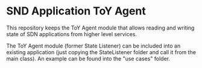 # SND Application ToY Agent

This repository keeps the ToY Agent module that allows reading and writing state of SDN applications from higher level services.

The ToY Agent module (former State Listener) can be included into an existing application (just copying the StateListener folder and call it from the main class). An example can be found into the "use cases" folder.
